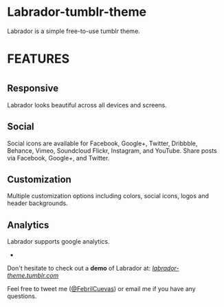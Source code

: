 Labrador-tumblr-theme
=====================

Labrador is a simple free-to-use tumblr theme. 

<h1>FEATURES<h1>

<h2>Responsive</h2>

Labrador looks beautiful across all devices and screens.

<h2>Social</h2>

Social icons are available for Facebook, Google+, Twitter, Dribbble, Behance, Vimeo, Soundcloud Flickr, Instagram, and YouTube. Share posts via Facebook, Google+, and Twitter.

<h2>Customization</h2>

Multiple customization options including colors, social icons, logos and header backgrounds.

<h2>Analytics</h2>

Labrador supports google analytics.

-

Don't hesitate to check out a <b>demo</b> of Labrador at: <a href="http://labrador-theme.tumblr.com"><i>labrador-theme.tumblr.com</i></a>

Feel free to tweet me (<a href="http://twitter.com/febrilcuevas">@FebrilCuevas</a>) or email me if you have any questions.

